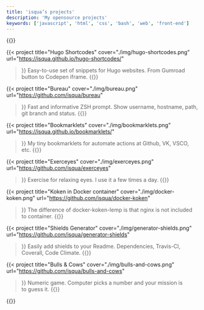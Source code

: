 ```yaml
---
title: 'isqua’s projects'
description: 'My opensource projects'
keywords: ['javascript', 'html', 'css', 'bash', 'web', 'front-end']
---
```


{{<projects>}}

{{< project
    title="Hugo Shortcodes"
    cover="./img/hugo-shortcodes.png"
    url="https://isqua.github.io/hugo-shortcodes/"
>}}
Easy-to-use set of snippets for Hugo websites. From Gumroad button to Codepen iframe.
{{</project>}}

{{< project
    title="Bureau"
    cover="./img/bureau.png"
    url="https://github.com/isqua/bureau"
>}}
Fast and informative ZSH prompt. Show username, hostname, path, git branch and status.
{{</project>}}

{{< project
    title="Bookmarklets"
    cover="./img/bookmarklets.png"
    url="https://isqua.github.io/bookmarklets/"
>}}
My tiny bookmarklets for automate actions at Github, VK, VSCO, etc.
{{</project>}}

{{< project
    title="Exerceyes"
    cover="./img/exerceyes.png"
    url="https://github.com/isqua/exerceyes"
>}}
Exercise for relaxing eyes. I use it a few times a day.
{{</project>}}

{{< project
    title="Koken in Docker container"
    cover="./img/docker-koken.png"
    url="https://github.com/isqua/docker-koken"
>}}
The difference of docker-koken-lemp is that nginx is not included to container.
{{</project>}}

{{< project
    title="Shields Generator"
    cover="./img/generator-shields.png"
    url="https://github.com/isqua/generator-shields"
>}}
Easily add shields to your Readme. Dependencies, Travis-CI, Coverall, Code Climate.
{{</project>}}

{{< project
    title="Bulls & Cows"
    cover="./img/bulls-and-cows.png"
    url="https://github.com/isqua/bulls-and-cows"
>}}
Numeric game. Computer picks a number and your mission is to guess it.
{{</project>}}

{{</projects>}}
